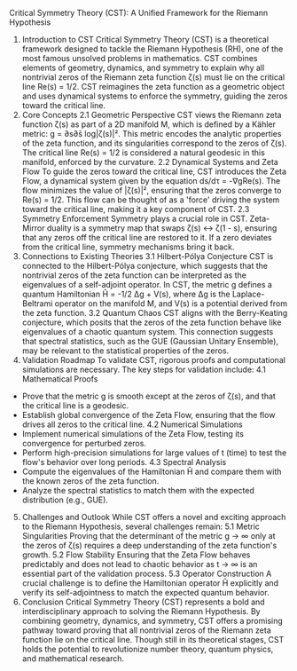Critical Symmetry Theory (CST): A Unified Framework for the Riemann Hypothesis
1. Introduction to CST
Critical Symmetry Theory (CST) is a theoretical framework designed to tackle the Riemann Hypothesis (RH), one of the most famous unsolved problems in mathematics. CST combines elements of geometry, dynamics, and symmetry to explain why all nontrivial zeros of the Riemann zeta function ζ(s) must lie on the critical line Re(s) = 1/2. CST reimagines the zeta function as a geometric object and uses dynamical systems to enforce the symmetry, guiding the zeros toward the critical line.
2. Core Concepts
2.1 Geometric Perspective
CST views the Riemann zeta function ζ(s) as part of a 2D manifold M, which is defined by a Kähler metric: g = ∂s∂s̄ log|ζ(s)|². This metric encodes the analytic properties of the zeta function, and its singularities correspond to the zeros of ζ(s). The critical line Re(s) = 1/2 is considered a natural geodesic in this manifold, enforced by the curvature.
2.2 Dynamical Systems and Zeta Flow
To guide the zeros toward the critical line, CST introduces the Zeta Flow, a dynamical system given by the equation ds/dτ = -∇gRe(s). The flow minimizes the value of |ζ(s)|², ensuring that the zeros converge to Re(s) = 1/2. This flow can be thought of as a 'force' driving the system toward the critical line, making it a key component of CST.
2.3 Symmetry Enforcement
Symmetry plays a crucial role in CST. Zeta-Mirror duality is a symmetry map that swaps ζ(s) ↔ ζ(1 - s), ensuring that any zeros off the critical line are restored to it. If a zero deviates from the critical line, symmetry mechanisms bring it back.
3. Connections to Existing Theories
3.1 Hilbert-Pólya Conjecture
CST is connected to the Hilbert-Pólya conjecture, which suggests that the nontrivial zeros of the zeta function can be interpreted as the eigenvalues of a self-adjoint operator. In CST, the metric g defines a quantum Hamiltonian Ĥ = -1/2 Δg + V(s), where Δg is the Laplace-Beltrami operator on the manifold M, and V(s) is a potential derived from the zeta function.
3.2 Quantum Chaos
CST aligns with the Berry-Keating conjecture, which posits that the zeros of the zeta function behave like eigenvalues of a chaotic quantum system. This connection suggests that spectral statistics, such as the GUE (Gaussian Unitary Ensemble), may be relevant to the statistical properties of the zeros.
4. Validation Roadmap
To validate CST, rigorous proofs and computational simulations are necessary. The key steps for validation include:
4.1 Mathematical Proofs
- Prove that the metric g is smooth except at the zeros of ζ(s), and that the critical line is a geodesic.
- Establish global convergence of the Zeta Flow, ensuring that the flow drives all zeros to the critical line.
4.2 Numerical Simulations
- Implement numerical simulations of the Zeta Flow, testing its convergence for perturbed zeros.
- Perform high-precision simulations for large values of t (time) to test the flow's behavior over long periods.
4.3 Spectral Analysis
- Compute the eigenvalues of the Hamiltonian Ĥ and compare them with the known zeros of the zeta function.
- Analyze the spectral statistics to match them with the expected distribution (e.g., GUE).
5. Challenges and Outlook
While CST offers a novel and exciting approach to the Riemann Hypothesis, several challenges remain:
5.1 Metric Singularities
Proving that the determinant of the metric g → ∞ only at the zeros of ζ(s) requires a deep understanding of the zeta function's growth.
5.2 Flow Stability
Ensuring that the Zeta Flow behaves predictably and does not lead to chaotic behavior as t → ∞ is an essential part of the validation process.
5.3 Operator Construction
A crucial challenge is to define the Hamiltonian operator Ĥ explicitly and verify its self-adjointness to match the expected quantum behavior.
6. Conclusion
Critical Symmetry Theory (CST) represents a bold and interdisciplinary approach to solving the Riemann Hypothesis. By combining geometry, dynamics, and symmetry, CST offers a promising pathway toward proving that all nontrivial zeros of the Riemann zeta function lie on the critical line. Though still in its theoretical stages, CST holds the potential to revolutionize number theory, quantum physics, and mathematical research.

